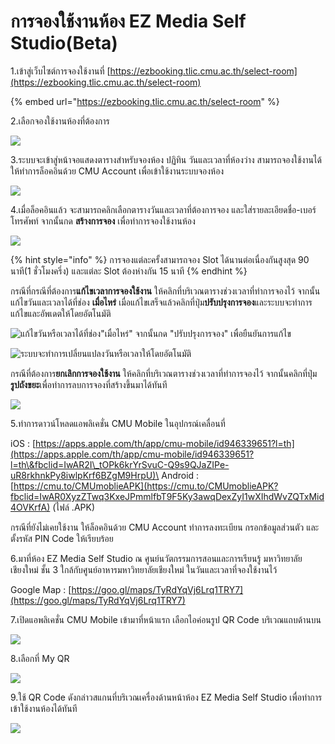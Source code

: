 # การจองใช้งานห้อง EZ Media Self Studio(Beta)

1.เข้าสู่เว็บไซต์การจองใช้งานที่ [https://ezbooking.tlic.cmu.ac.th/select-room](https://ezbooking.tlic.cmu.ac.th/select-room)

{% embed url="https://ezbooking.tlic.cmu.ac.th/select-room" %}

2.เลือกจองใช้งานห้องที่ต้องการ

![](<../.gitbook/assets/image (212).png>)

3.ระบบจะเข้าสู่หน้าจอแสดงตารางสำหรับจองห้อง ปฏิทิน วันและเวลาที่ห้องว่าง สามารถจองใช้งานได้ ให้ทำการล็อคอินด้วย CMU Account เพื่อเข้าใช้งานระบบจองห้อง

![](<../.gitbook/assets/image (208).png>)

4.เมื่อล็อคอินแล้ว จะสามารถคลิกเลือกตารางวันและเวลาที่ต้องการจอง และใส่รายละเอียดชื่อ-เบอร์โทรศัพท์ จากนั้นกด **สร้างการจอง** เพื่อทำการจองใช้งานห้อง

![](<../.gitbook/assets/image (210).png>)

{% hint style="info" %}
การจองแต่ละครั้งสามารถจอง Slot ได้นานต่อเนื่องกันสูงสุด 90 นาที(1 ชั่วโมงครึ่ง) และแต่ละ Slot ต้องห่างกัน 15 นาที
{% endhint %}

กรณีที่กรณีที่ต้องการ**แก้ไขเวลาการจองใช้งาน** ให้คลิกที่บริเวณตารางช่วงเวลาที่ทำการจองไว้ จากนั้นแก้ไขวันและเวลาได้ที่ช่อง **เมื่อไหร่** เมื่อแก้ไขเสร็จแล้วคลิกที่ปุ่ม**ปรับปรุงการจอง**และระบบจะทำการแก้ไขและอัพเดตให้โดยอัตโนมัติ

![แก้ไขวันหรือเวลาได้ที่ช่อง"เมื่อไหร่" จากนั้นกด "ปรับปรุงการจอง" เพื่อยืนยันการแก้ไข](<../.gitbook/assets/image (209).png>)

![ระบบจะทำการเปลี่ยนแปลงวันหรือเวลาให้โดยอัตโนมัติ](<../.gitbook/assets/image (213).png>)

กรณีที่ต้องการ**ยกเลิกการจองใช้งาน** ให้คลิกที่บริเวณตารางช่วงเวลาที่ทำการจองไว้ จากนั้นคลิกที่ปุ่ม**รูปถังขยะ**เพื่อทำการลบการจองที่สร้างขึ้นมาได้ทันที

![](<../.gitbook/assets/image (206).png>)

5.ทำการดาวน์โหลดแอพลิเคชั่น CMU Mobile ในอุปกรณ์เคลื่อนที่

iOS : [https://apps.apple.com/th/app/cmu-mobile/id946339651?l=th](https://apps.apple.com/th/app/cmu-mobile/id946339651?l=th\&fbclid=IwAR2I\_tOPk6krYrSvuC-Q9s9QJaZIPe-uR8rkhnkPy8iwlpKrf6BZgM9HrpU)\
Android :  [https://cmu.to/CMUmoblieAPK](https://cmu.to/CMUmoblieAPK?fbclid=IwAR0XyzZTwq3KxeJPmmlfbT9F5Ky3awqDexZyI1wXIhdWvZQTxMid4OVKrfA) (ไฟล์ .APK)

กรณีที่ยังไม่เคยใช้งาน ให้ล็อคอินด้วย CMU Account ทำการลงทะเบียน กรอกข้อมูลส่วนตัว และตั้งรหัส PIN Code ให้เรียบร้อย

6.มาที่ห้อง EZ Media Self Studio ณ ศูนย์นวัตกรรมการสอนและการเรียนรู้ มหาวิทยาลัยเชียงใหม่ ชั้น 3 ใกล้กับศูนย์อาหารมหาวิทยาลัยเชียงใหม่ ในวันและเวลาที่จองใช้งานไว้

Google Map : [https://goo.gl/maps/TyRdYqVj6Lrq1TRY7](https://goo.gl/maps/TyRdYqVj6Lrq1TRY7)

7.เปิดแอพลิเคชั่น CMU Mobile เข้ามาที่หน้าแรก เลือกไอค่อนรูป QR Code บริเวณแถบด้านบน

![](<../.gitbook/assets/image (202).png>)

8.เลือกที่ My QR&#x20;

![](<../.gitbook/assets/image (200).png>)

9.ใช้ QR Code ดังกล่าวสแกนที่บริเวณเครื่องด้านหน้าห้อง EZ Media Self Studio เพื่อทำการเข้าใช้งานห้องได้ทันที

![](<../.gitbook/assets/image (215).png>)
